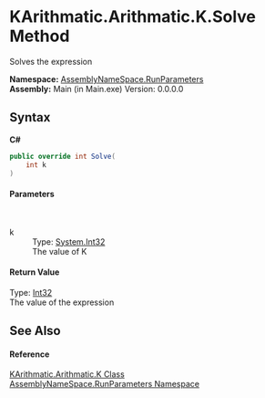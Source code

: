# KArithmatic.Arithmatic.K.Solve Method 
 

Solves the expression

**Namespace:**&nbsp;<a href="4763cf1c-e4af-43c5-78fe-6f03f6e2281f">AssemblyNameSpace.RunParameters</a><br />**Assembly:**&nbsp;Main (in Main.exe) Version: 0.0.0.0

## Syntax

**C#**<br />
``` C#
public override int Solve(
	int k
)
```


#### Parameters
&nbsp;<dl><dt>k</dt><dd>Type: <a href="http://msdn2.microsoft.com/en-us/library/td2s409d" target="_blank">System.Int32</a><br />The value of K</dd></dl>

#### Return Value
Type: <a href="http://msdn2.microsoft.com/en-us/library/td2s409d" target="_blank">Int32</a><br />The value of the expression

## See Also


#### Reference
<a href="5380867e-c22b-1852-a981-51636ffe002d">KArithmatic.Arithmatic.K Class</a><br /><a href="4763cf1c-e4af-43c5-78fe-6f03f6e2281f">AssemblyNameSpace.RunParameters Namespace</a><br />